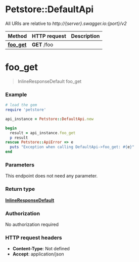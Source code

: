 # Petstore::DefaultApi

All URIs are relative to *http://{server}.swagger.io:{port}/v2*

Method | HTTP request | Description
------------- | ------------- | -------------
[**foo_get**](DefaultApi.md#foo_get) | **GET** /foo | 


# **foo_get**
> InlineResponseDefault foo_get



### Example
```ruby
# load the gem
require 'petstore'

api_instance = Petstore::DefaultApi.new

begin
  result = api_instance.foo_get
  p result
rescue Petstore::ApiError => e
  puts "Exception when calling DefaultApi->foo_get: #{e}"
end
```

### Parameters
This endpoint does not need any parameter.

### Return type

[**InlineResponseDefault**](InlineResponseDefault.md)

### Authorization

No authorization required

### HTTP request headers

 - **Content-Type**: Not defined
 - **Accept**: application/json



